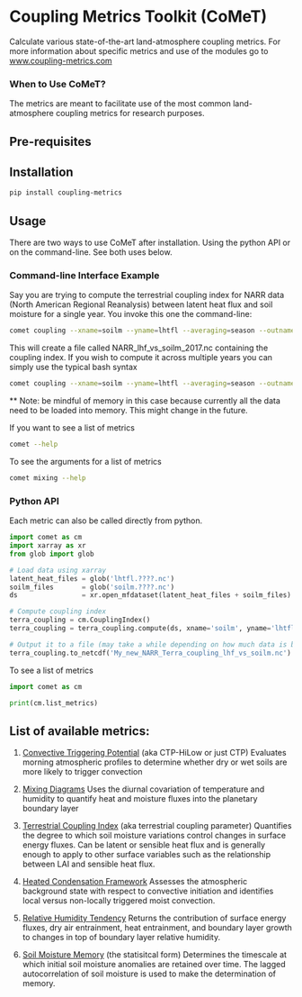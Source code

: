 # Coupling Metrics Toolkit (CoMeT)
Calculate various state-of-the-art land-atmosphere coupling metrics.
For more information about specific metrics and use of the modules go to www.coupling-metrics.com

### When to Use CoMeT?
The metrics are meant to facilitate use of the most common land-atmosphere coupling metrics for research purposes. 

## Pre-requisites

## Installation
```bash
pip install coupling-metrics
```

## Usage
There are two ways to use CoMeT after installation. Using the python API or on the command-line. See both uses below.

### Command-line Interface Example
Say you are trying to compute the terrestrial coupling index for NARR data (North American Regional Reanalysis) between latent heat flux and soil moisture for a single year. You invoke this one the command-line:
```bash
comet coupling --xname=soilm --yname=lhtfl --averaging=season --outname=NARR_lhf_vs_soilm_2017.nc lhtfl.2017.nc soilm.2017.nc
```
This will create a file called NARR_lhf_vs_soilm_2017.nc containing the coupling index. If you wish to compute it across multiple years you can simply use the typical bash syntax
```bash
comet coupling --xname=soilm --yname=lhtfl --averaging=season --outname=NARR_lhf_vs_soilm_1979-2017.nc lhtfl.????.nc soilm.????.nc
```
** Note: be mindful of memory in this case because currently all the data need to be loaded into memory. This might change in the future.

If you want to see a list of metrics
```bash
comet --help
```

To see the arguments for a list of metrics
```bash
comet mixing --help
```


### Python API
Each metric can also be called directly from python.
```python
import comet as cm
import xarray as xr
from glob import glob

# Load data using xarray
latent_heat_files = glob('lhtfl.????.nc')
soilm_files       = glob('soilm.????.nc')
ds                = xr.open_mfdataset(latent_heat_files + soilm_files)

# Compute coupling index
terra_coupling = cm.CouplingIndex()
terra_coupling = terra_coupling.compute(ds, xname='soilm', yname='lhtfl', averaging='month')

# Output it to a file (may take a while depending on how much data is being processed)
terra_coupling.to_netcdf('My_new_NARR_Terra_coupling_lhf_vs_soilm.nc')
```

To see a list of metrics
```python
import comet as cm

print(cm.list_metrics)
```

## List of available metrics:

1. [Convective Triggering Potential](http://journals.ametsoc.org/doi/abs/10.1175/1525-7541%282003%29004%3C0552%3AACOSML%3E2.0.CO%3B2) (aka CTP-HiLow or just CTP)
Evaluates morning atmospheric profiles to determine whether dry or wet soils are more likely to trigger convection

2. [Mixing Diagrams](http://journals.ametsoc.org/doi/abs/10.1175/2009JHM1066.1)
Uses the diurnal covariation of temperature and humidity to quantify heat and moisture fluxes into the planetary boundary layer

3. [Terrestrial Coupling Index](http://onlinelibrary.wiley.com/doi/10.1029/2011GL048268/abstract) (aka terrestrial coupling parameter)
Quantifies the degree to which soil moisture variations control changes in surface energy fluxes.  Can be latent or sensible heat flux and is generally enough to apply to other surface variables such as the relationship between LAI and sensible heat flux.

4. [Heated Condensation Framework](http://journals.ametsoc.org/doi/abs/10.1175/JHM-D-14-0117.1)
Assesses the atmospheric background state with respect to convective initiation and identifies local versus non-locally triggered moist convection.

5. [Relative Humidity Tendency](http://journals.ametsoc.org/doi/abs/10.1175/1525-7541(2004)005%3C0086%3AIOSMOB%3E2.0.CO%3B2)
Returns the contribution of surface energy fluxes, dry air entrainment, heat entrainment, and boundary layer growth to changes in top of boundary layer relative humidity.

6. [Soil Moisture Memory](http://journals.ametsoc.org/doi/abs/10.1175/1520-0442(1988)001%3C0523:TIOPEO%3E2.0.CO;2) (the statisitcal form)
Determines the timescale at which initial soil moisture anomalies are retained over time.  The lagged autocorrelation of soil moisture is used to make the determination of memory. 



